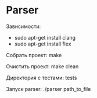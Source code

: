 # Parser
Зависимости:
- sudo apt-get install clang
- sudo apt-get install flex

Собрать проект:
make

Очистить проект:
make clean

Директория с тестами:
tests

Запуск parser:
./parser path_to_file

